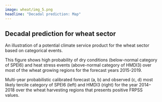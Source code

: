 ```yaml
---
image: wheat/img_5.png
headline: "Decadal prediction: Map"
---
```

## Decadal prediction for wheat sector

An illustration of a potential climate service product for the wheat sector based on categorical events. 

This figure shows high probability of dry conditions (below-normal category of SPEI6) and heat stress events (above-normal category of HMDI3) over most of the wheat growing regions for the forecast years 2015-2019.

Multi-year probabilistic calibrated forecast (a, b) and observed (c, d) most likely tercile category of SPEI6 (left) and HMDI3 (right) for the year 2014–2018 over the wheat harvesting regions that presents positive FRPSS values.
